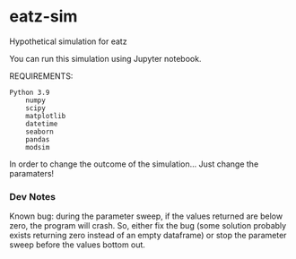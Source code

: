 # eatz-sim
Hypothetical simulation for eatz

You can run this simulation using Jupyter notebook.

REQUIREMENTS:

    Python 3.9
        numpy
        scipy
        matplotlib
        datetime
        seaborn
        pandas
        modsim


In order to change the outcome of the simulation... Just change the paramaters!

### Dev Notes

Known bug: during the parameter sweep, if the values returned are below zero, the program will crash.  So, either fix the bug (some solution probably exists returning zero instead of an empty dataframe) or stop the parameter sweep before the values bottom out.